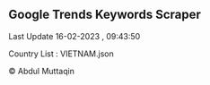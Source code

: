 

## Google Trends Keywords Scraper 
 
Last Update 16-02-2023 , 09:43:50

Country List :
VIETNAM.json



© Abdul Muttaqin 

